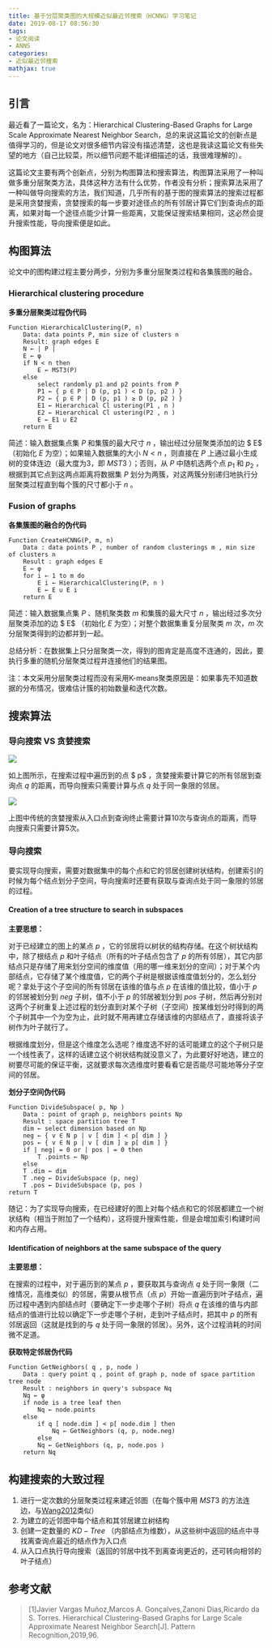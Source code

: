 ```yaml
---
title: 基于分层聚类图的大规模近似最近邻搜索（HCNNG）学习笔记
date: 2019-08-17 08:56:30
tags:
- 论文阅读
- ANNS
categories:
- 近似最近邻搜索
mathjax: true
---
```


## 引言

最近看了一篇论文，名为：Hierarchical Clustering-Based Graphs for Large Scale Approximate Nearest Neighbor Search，总的来说这篇论文的创新点是值得学习的，但是论文对很多细节内容没有描述清楚，这也是我读这篇论文有些失望的地方（自己比较菜，所以细节问题不能详细描述的话，我很难理解的）。

这篇论文主要有两个创新点，分别为构图算法和搜索算法，构图算法采用了一种叫做多重分层聚类方法，具体这种方法有什么优势，作者没有分析；搜索算法采用了一种叫做导向搜索的方法，我们知道，几乎所有的基于图的搜索算法的搜索过程都是采用贪婪搜索，贪婪搜索的每一步要对途径点的所有邻居计算它们到查询点的距离，如果对每一个途径点能少计算一些距离，又能保证搜索结果相同，这必然会提升搜索性能，导向搜索便是如此。

## 构图算法

论文中的图构建过程主要分两步，分别为多重分层聚类过程和各集簇图的融合。

### Hierarchical clustering procedure

**多重分层聚类过程伪代码**

```pseudocode
Function HierarchicalClustering(P, n)
	Data: data points P, min size of clusters n
	Result: graph edges E
	N ← | P | 
	E ← φ
	if N < n then
		E ← MST3(P)
	else
		select randomly p1 and p2 points from P
		P1 ← { p ∈ P | D (p, p1 ) < D (p, p2 ) }
		P2 ← { p ∈ P | D (p, p1 ) ≥ D (p, p2 ) }
		E1 ← Hierarchical Cl ustering(P1 , n )
		E2 ← Hierarchical Cl ustering(P2 , n )
		E ← E1 ∪ E2
	return E
```
简述：输入数据集点集 $P$ 和集簇的最大尺寸 $n$ ，输出经过分层聚类添加的边 $ E$ （初始化 $E$ 为空）；如果输入数据集的大小 $N < n$ ，则直接在 $P$ 上通过最小生成树的变体连边（最大度为3，即 $MST3$ ）；否则，从 $P$ 中随机选两个点 $p_1$ 和 $p_2$ ，根据到其它点到这两点距离将数据集 $P$ 划分为两簇，对这两簇分别递归地执行分层聚类过程直到每个簇的尺寸都小于 $n$ 。

### Fusion of graphs

**各集簇图的融合的伪代码**

```pseudocode
Function CreateHCNNG(P, m, n)
	Data : data points P , number of random clusterings m , min size of clusters n
	Result : graph edges E
	E ← φ
	for i ← 1 to m do
		E i ← HierarchicalClustering(P, n )
		E ← E ∪ E i
	return E
```

简述：输入数据集点集 $P$ 、随机聚类数 $m$ 和集簇的最大尺寸 $n$ ，输出经过多次分层聚类添加的边 $ E$ （初始化 $E$ 为空）；对整个数据集重复分层聚类 $m$ 次，$m$ 次分层聚类得到的边都并到一起。

总结分析：在数据集上只分层聚类一次，得到的图肯定是高度不连通的，因此，要执行多重的随机分层聚类过程并连接他们的结果图。

注：本文采用分层聚类过程而没有采用K-means聚类原因是：如果事先不知道数据的分布情况，很难估计簇的初始数量和迭代次数。

## 搜索算法

### 导向搜索 VS 贪婪搜索

<img src="directed selection1.png">

如上图所示，在搜索过程中遍历到的点 $ p$ ，贪婪搜索要计算它的所有邻居到查询点 $q$ 的距离，而导向搜索只需要计算与点 $q$ 处于同一象限的邻居。

<img src="guided search2.png">

上图中传统的贪婪搜索从入口点到查询终止需要计算10次与查询点的距离，而导向搜索只需要计算5次。

### 导向搜索

要实现导向搜索，需要对数据集中的每个点和它的邻居创建树状结构，创建索引的时候为每个结点划分子空间，导向搜索时还要有获取与查询点处于同一象限的邻居的过程。

#### Creation of a tree structure to search in subspaces

**主要思想：**

对于已经建立的图上的某点 $p$ ，它的邻居将以树状的结构存储。在这个树状结构中，除了根结点 $p$ 和叶子结点（所有的叶子结点包含了 $p$ 的所有邻居），其它内部结点只是存储了用来划分空间的维度值（用的哪一维来划分的空间）；对于某个内部结点，它存储了某个维度值，它的两个子树是根据该维度值划分的，怎么划分呢？拿处于这个子空间的所有邻居在该维的值与点 $p$ 在该维的值比较，值小于 $p$ 的邻居被划分到 $neg$ 子树，值不小于 $p$ 的邻居被划分到 $pos$ 子树，然后再分别对这两个子树重复上述过程的划分直到对某个子树（子空间）按某维划分时得到的两个子树其中一个为空为止，此时就不用再建立存储该维的内部结点了，直接将该子树作为叶子就行了。

根据维度划分，但是这个维度怎么选呢？维度选不好的话可能建立的这个子树只是一个线性表了，这样的话建立这个树状结构就没意义了，为此要好好地选，建立的树要尽可能的保证平衡，这就要求每次选维度时要看看它是否能尽可能地等分子空间的邻居。

**划分子空间伪代码**

```pseudocode
Function DivideSubspace( p, Np )
	Data : point of graph p, neighbors points Np
	Result : space partition tree T
	dim ← select dimension based on Np
	neg ← { v ∈ N p | v [ dim ] < p[ dim ] }
	pos ← { v ∈ N p | v [ dim ] ≥ p[ dim ] }
	if | neg| = 0 or | pos | = 0 then
		T .points ← Np
	else
	T .dim ← dim
	T .neg ← DivideSubspace (p, neg)
	T .pos ← DivideSubspace (p, pos )
return T
```

随记：为了实现导向搜索，在已经建好的图上对每个结点和它的邻居都建立一个树状结构（相当于附加了一个结构），这将提升搜索性能，但是会增加索引构建时间和内存占用。

#### Identification of neighbors at the same subspace of the query

**主要思想：**

在搜索的过程中，对于遍历到的某点 $p$ ，要获取其与查询点 $q$ 处于同一象限（二维情况，高维类似）的邻居，需要从根节点（点 $p$）开始一直遍历到叶子结点，遍历过程中遇到内部结点时（要确定下一步走哪个子树）将点 $q$ 在该维的值与内部结点的值进行比较以确定下一步走哪个子树，走到叶子结点时，把其中 $p$ 的所有邻居返回（这就是找到的与 $q$ 处于同一象限的邻居）。另外，这个过程消耗的时间微不足道。

**获取特定邻居伪代码**

```pseudocode
Function GetNeighbors( q , p, node )
	Data : query point q , point of graph p, node of space partition tree node
	Result : neighbors in query's subspace Nq
	Nq ← φ
	if node is a tree leaf then
		Nq ← node.points
	else
		if q [ node.dim ] < p[ node.dim ] then
			Nq ← GetNeighbors (q, p, node.neg)
		else
		Nq ← GetNeighbors (q, p, node.pos )
	return Nq
```

## 构建搜索的大致过程

1. 进行一定次数的分层聚类过程来建近邻图（在每个簇中用 $MST3$ 的方法连边，与[Wang2012](https://ieeexplore.ieee.org/document/6247790)类似）
2. 为建立的近邻图中每个结点和其邻居建立树结构
3. 创建一定数量的 $KD-Tree$ （内部结点为维数），从这些树中返回的结点中寻找离查询点最近的结点作为入口点
4. 从入口点执行导向搜索（返回的邻居中找不到离查询更近的，还可转向相邻的叶子结点）

## 参考文献

> [1]Javier Vargas Muñoz,Marcos A. Gonçalves,Zanoni Dias,Ricardo da S. Torres. Hierarchical Clustering-Based Graphs for Large Scale Approximate Nearest Neighbor Search[J]. Pattern Recognition,2019,96.